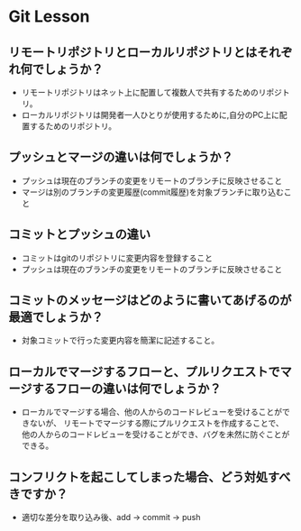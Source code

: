 # Git Lesson

## リモートリポジトリとローカルリポジトリとはそれぞれ何でしょうか？
- リモートリポジトリはネット上に配置して複数人で共有するためのリポジトリ。
- ローカルリポジトリは開発者一人ひとりが使用するために,自分のPC上に配置するためのリポジトリ。

## プッシュとマージの違いは何でしょうか？
- プッシュは現在のブランチの変更をリモートのブランチに反映させること
- マージは別のブランチの変更履歴(commit履歴)を対象ブランチに取り込むこと

## コミットとプッシュの違い
- コミットはgitのリポジトリに変更内容を登録すること
- プッシュは現在のブランチの変更をリモートのブランチに反映させること

## コミットのメッセージはどのように書いてあげるのが最適でしょうか？
- 対象コミットで行った変更内容を簡潔に記述すること。

## ローカルでマージするフローと、プルリクエストでマージするフローの違いは何でしょうか？
- ローカルでマージする場合、他の人からのコードレビューを受けることができないが、
リモートでマージする際にプルリクエストを作成することで、
他の人からのコードレビューを受けることができ、バグを未然に防ぐことができる。

## コンフリクトを起こしてしまった場合、どう対処すべきですか？
- 適切な差分を取り込み後、add -> commit -> push